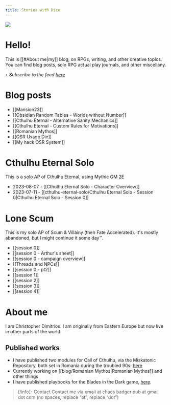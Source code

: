 ```yaml
---
title: Stories with Dice
---
```



![](https://i.imgur.com/Wi8Ku44.png)

# Hello!

This is [[#About me|my]] blog, on RPGs, writing, and other creative topics. You can find blog posts, solo RPG actual play journals, and other miscellany.

‣ *Subscribe to the feed [here](https://www.storieswithdice.com/index.xml)*

# Blog posts

- [[Mansion23]] 
- [[Obsidian Random Tables - Worlds without Number]]
- [[Cthulhu Eternal - Alternative Sanity Mechanics]]
- [[Cthulhu Eternal - Custom Rules for Motivations]]
- [[Romanian Mythos]]
- [[OSR Usage Die]]
- [[My hack OSR System]]
# Cthulhu Eternal Solo

This is a solo AP of Cthulhu Eternal, using Mythic GM 2E

- 2023-08-07 - [[Cthulhu Eternal Solo - Character Overview]]
- 2023-07-11 - [[cthulhu-eternal-solo/Cthulhu Eternal Solo - Session 0|Cthulhu Eternal Solo - Session 0]] 
 
# Lone Scum 

This is my solo AP of Scum & Villainy (then Fate Accelerated). It's mostly abandoned, but I might continue it some day™️.

- [[session 0]]
- [[session 0 - Arthur's sheet]]
- [[session 0 - campaign overview]]
- [[Threads and NPCs]]
- [[session 0 - pt2]]
- [[session 1]]
- [[session 2]]
- [[session 3]]
- [[session 4]]
# About me

I am Christopher Dimitrios. I am originally from Eastern Europe but now live in other parts of the world.

## Published works

- I have published two modules for Call of Cthulhu, via the Miskatonic Repository, both set in Romania during the troubled 90s: [here](https://www.drivethrurpg.com/browse.php?author=Christopher+Dimitrios&affiliate_id=1026766)
- Currently working on [[blog/Romanian Mythos|Romanian Mythos]] and other things
- I have published playbooks for the Blades in the Dark game, [here](https://chaosbadger.itch.io/).

> [!info]- Contact
> Contact me via email at chaos badger pub at gmail dot com (no spaces, replace “at”, replace “dot”)
